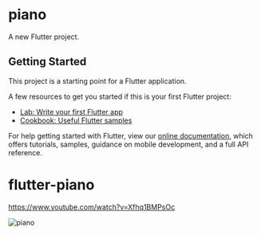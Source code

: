 # piano

A new Flutter project.

## Getting Started

This project is a starting point for a Flutter application.

A few resources to get you started if this is your first Flutter project:

- [Lab: Write your first Flutter app](https://flutter.dev/docs/get-started/codelab)
- [Cookbook: Useful Flutter samples](https://flutter.dev/docs/cookbook)

For help getting started with Flutter, view our
[online documentation](https://flutter.dev/docs), which offers tutorials,
samples, guidance on mobile development, and a full API reference.
# flutter-piano

https://www.youtube.com/watch?v=Xfhq1BMPsOc

![piano](https://user-images.githubusercontent.com/29401466/80917891-9481fb00-8d83-11ea-9f19-d5a74a980930.jpg)
